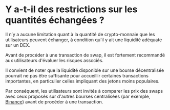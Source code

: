 # Y a-t-il des restrictions sur les quantités échangées ?

Il n’y a aucune limitation quant à la quantité de crypto-monnaie que les utilisateurs peuvent échanger, à condition qu’il y ait une liquidité adéquate sur un DEX.

Avant de procéder à une transaction de swap, il est fortement recommandé aux utilisateurs d'évaluer les risques associés.

Il convient de noter que la liquidité disponible sur une bourse décentralisée pourrait ne pas être suffisante pour accueillir certaines transactions importantes, en particulier celles impliquant des jetons moins populaires.

Par conséquent, les utilisateurs sont invités à comparer les prix des swaps avec ceux proposés sur d'autres bourses centralisées (par exemple, [Binance](https://binance.com)) avant de procéder à une transaction.